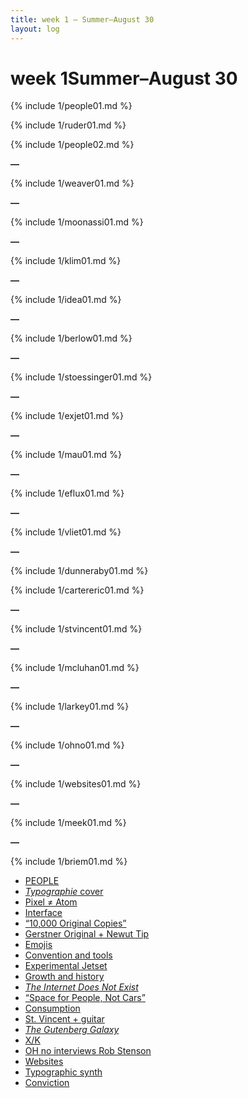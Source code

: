 ```yaml
---
title: week 1 — Summer–August 30
layout: log
---
```


# <span id="title">week 1</span><span id="date">Summer–August 30</span>

{% include 1/people01.md %}

{% include 1/ruder01.md %}

{% include 1/people02.md %}

**—**

{% include 1/weaver01.md %}

**—**

{% include 1/moonassi01.md %}

**—**

{% include 1/klim01.md %}

**—**

{% include 1/idea01.md %}

**—**

{% include 1/berlow01.md %}

**—**

{% include 1/stoessinger01.md %}

**—**

{% include 1/exjet01.md %}

**—**

{% include 1/mau01.md %}

**—**

{% include 1/eflux01.md %}

**—**

{% include 1/vliet01.md %}

**—**

{% include 1/dunneraby01.md %}

{% include 1/cartereric01.md %}

**—**

{% include 1/stvincent01.md %}

**—**

{% include 1/mcluhan01.md %}

**—**

{% include 1/larkey01.md %}

**—**

{% include 1/ohno01.md %}

**—**

{% include 1/websites01.md %}

**—**

{% include 1/meek01.md %}

**—**

{% include 1/briem01.md %}

<nav>
  <ul>
    <li><a href="#people01">PEOPLE</a></li>
    <li><a href="#ruder01"><i>Typographie</i> cover</a></li>
    <li><a href="#weaver01">Pixel ≠ Atom</a></li>
    <li><a href="#moonassi01">Interface</a></li>
    <li><a href="#klim01">“10,000 Original Copies”</a></li>
    <li><a href="#idea01">Gerstner Original + Newut Tip</a></li>
    <li><a href="#berlow01">Emojis</a></li>
    <li><a href="#stoessinger01">Convention and tools</a></li>
    <li><a href="#exjet01">Experimental Jetset</a></li>
    <li><a href="#mau01">Growth and history</a></li>
    <li><a href="#eflux01"><i>The Internet Does Not Exist</i></a></li>
    <li><a href="#vliet01">“Space for People, Not Cars”</a></li>
    <li><a href="#cartereric01">Consumption</a></li>
    <li><a href="#stvincent01">St. Vincent + guitar</a></li>
    <li><a href="#mcluhan01"><i>The Gutenberg Galaxy</i></a></li>
    <li><a href="#larkey01">X/K</a></li>
    <li><a href="#ohno01">OH no interviews Rob Stenson</a></li>
    <li><a href="#websites01">Websites</a></li>
    <li><a href="#meek01">Typographic synth</a></li>
    <li><a href="#briem01">Conviction</a></li>
  </ul>
</nav>
